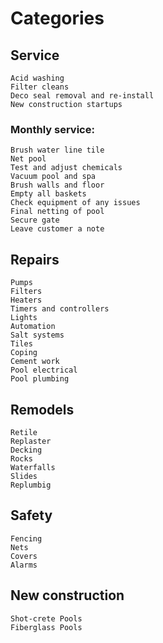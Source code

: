 # Categories

## Service

    Acid washing
    Filter cleans
    Deco seal removal and re-install
    New construction startups

### Monthly service:

    Brush water line tile
    Net pool
    Test and adjust chemicals
    Vacuum pool and spa
    Brush walls and floor
    Empty all baskets
    Check equipment of any issues
    Final netting of pool
    Secure gate
    Leave customer a note

## Repairs

    Pumps
    Filters
    Heaters
    Timers and controllers
    Lights
    Automation
    Salt systems
    Tiles
    Coping
    Cement work
    Pool electrical
    Pool plumbing

## Remodels

    Retile
    Replaster
    Decking
    Rocks
    Waterfalls
    Slides
    Replumbig

## Safety

    Fencing
    Nets
    Covers
    Alarms

## New construction

    Shot-crete Pools
    Fiberglass Pools

